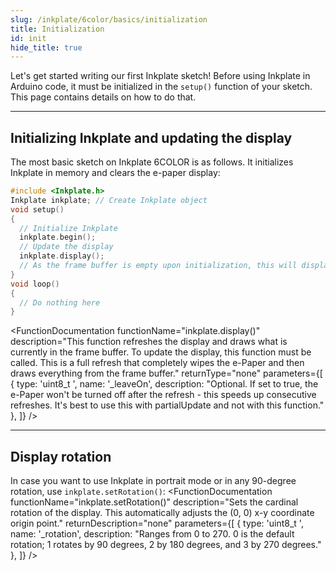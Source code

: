 ```yaml
---  
slug: /inkplate/6color/basics/initialization  
title: Initialization  
id: init  
hide_title: true  
---  
```

<SectionTitle title="Initialization" backgroundImage="img/arduino_bg.jpg" />

Let's get started writing our first Inkplate sketch! Before using Inkplate in Arduino code, it must be initialized in the `setup()` function of your sketch. This page contains details on how to do that.

---

## Initializing Inkplate and updating the display

The most basic sketch on Inkplate 6COLOR is as follows. It initializes Inkplate in memory and clears the e-paper display:

```cpp
#include <Inkplate.h>
Inkplate inkplate; // Create Inkplate object
void setup() 
{
  // Initialize Inkplate
  inkplate.begin();
  // Update the display
  inkplate.display();
  // As the frame buffer is empty upon initialization, this will display a blank screen
}
void loop() 
{
  // Do nothing here
}
```
<FunctionDocumentation
  functionName="Inkplate inkplate"
  description="Creates an Inkplate object from the Inkplate class."
  returnType="none"
/>
<FunctionDocumentation
  functionName="inkplate.begin()"
  description="In short, this function initializes the Inkplate object. It starts I2C, allocates the required memory for the frame buffer, and initializes the onboard peripherals."
  returnType="none"
/>
<FunctionDocumentation
  functionName="inkplate.display()"
  description="This function refreshes the display and draws what is currently in the frame buffer. To update the display, this function must be called. This is a full refresh that completely wipes the e-Paper and then draws everything from the frame buffer."
  returnType="none"
  parameters={[ 
    { type: 'uint8_t ', name: '_leaveOn', description: "Optional. If set to true, the e-Paper won't be turned off after the refresh - this speeds up consecutive refreshes. It's best to use this with partialUpdate and not with this function." },
  ]}
/>

---

## Display rotation

In case you want to use Inkplate in portrait mode or in any 90-degree rotation, use `inkplate.setRotation()`:
<FunctionDocumentation
  functionName="inkplate.setRotation()"
  description="Sets the cardinal rotation of the display. This automatically adjusts the (0, 0) x-y coordinate origin point."
  returnDescription="none"
  parameters={[ 
    { type: 'uint8_t ', name: '_rotation', description: "Ranges from 0 to 270. 0 is the default rotation; 1 rotates by 90 degrees, 2 by 180 degrees, and 3 by 270 degrees." },
  ]}
/>